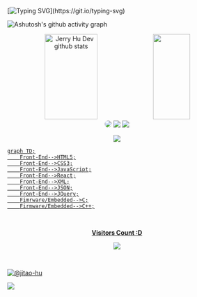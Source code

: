 <!-- ### Hi there 👋 -->

<!-- Welcome Section-->
[![Typing SVG](https://readme-typing-svg.herokuapp.com?font=Fira+Code&size=30&duration=3000&pause=1000&center=true&vCenter=true&width=1000&lines=Hi+there+%F0%9F%91%8B;I'm+Jerry+from+Waterloo;A+second+year+ECE+student;Welcome!)](https://git.io/typing-svg)

<!--Graph-->
![Ashutosh's github activity graph](https://github-readme-activity-graph.cyclic.app/graph?username=jitao-hu&bg_color=0d1117&color=ffffff&line=00b3ff&point=f9fafa&area=true&hide_border=true)

<!--Skill And More Information--> 
<div align="center">  
  <img width="49%" height="195px" src="https://github-readme-stats.vercel.app/api?username=jitao-hu&show_icons=true&count_private=true&hide_border=true&title_color=00b3ff&icon_color=00b4ff&text_color=c9d1d9&bg_color=0d1117" alt="Jerry Hu Dev github stats" /> 
  <img width="41%" height="195px" src="https://github-readme-stats.vercel.app/api/top-langs/?username=jitao-hu&layout=compact&hide_border=true&title_color=00b3ff&text_color=00b4ff&bg_color=0d1117" />
</div>

<!--Social Media-->  
<div align="center"> 
 <a href="https://github.com/Jitao-Hu/Jitao-Hu/edit/main/README.md" target="_blank"><img src="https://img.shields.io/badge/-j376hu@uwaterloo.ca-b56576?style=for-the-badge&logoColor=white" style="border-radius: 30px"></a> 
<a href="https://www.linkedin.com/in/jerryhu-jt" target="_blank"><img src="https://img.shields.io/badge/-linkedin-0077b5?style=for-the-badge&logo=linkedin&logoColor=white" ></a>
 <a href="https://github.com/Jitao-Hu/Jitao-Hu/edit/main/README.md" target="_blank"><img src="https://img.shields.io/badge/-+1 226--792--8800-%23E4405F?style=for-the-badge&logoColor=white"</a>

 </div>
  
 <!--Total Contributions--> 
 <p align="center">
<img  src="https://github-readme-streak-stats.herokuapp.com?user=jitao-hu&theme=tokyonight_duo&hide_border=true"
</p>

   <!--Front End-->
```mermaid
graph TD;
    Front-End-->HTML5;
    Front-End-->CSS3;
    Front-End-->JavaScript;
    Front-End-->React;
    Front-End-->XML;
    Front-End-->JSON;
    Front-End-->JQuery;
    Fimrware/Embedded-->C;
    Firmware/Embedded-->C++;
   ```
   
 <!--Coordenadas de Rio Preto - My Home-->
  
<!--  ```geojson
{
  "type": "FeatureCollection",
  "features": [
    {
      "type": "Feature",
      "id": 1,
      "properties": {
        "ID": 0
      },
      "geometry": {
        "type": "Polygon",
        "coordinates": [
          [
              [-78,-11.9],
              [-76.9,-11.9],
              [-76.9,-11.9],
              [-78,-11.9],
              [-78,-11.9]
          ]
        ]
      }
    }
  ]
}
``` -->
<!--Final do Contador de Visitas-->   
<div align="center">
<br><p align="centre"><b>Visitors Count :D </b></p>  
<p align="center"><img align="center" src="https://profile-counter.glitch.me/{jitao-hu}/count.svg" /></p> 
<br>
</div>
  
<!--- Country ---> 
<a href="https://solo.to/bastndev"><img src="https://s01.flagcounter.com/countxl/41uN/bg_0D1117/txt_FFFFFF/border_0D1117/columns_8/maxflags_250/viewers_3/labels_1/pageviews_0/flags_0/percent_1/" alt="@jitao-hu" border="0"></a>
  
<!-- <a href="https://solo.to/bastndev"><img src="https://s01.flagcounter.com/countxl/41uN/bg_0D1117/txt_FFFFFF/border_0D1117/columns_8/maxflags_16/viewers_0/labels_1/pageviews_0/flags_0/percent_0/" alt="@bastndev" border="0"></a> -->
  
<!-- <a href="https://info.flagcounter.com/41uN"><img src="https://s01.flagcounter.com/countxl/41uN/bg_0D1117/txt_FFFFFF/border_0D1117/columns_8/maxflags_16/viewers_0/labels_1/pageviews_0/flags_0/percent_0/" alt="Flag Counter" border="0"></a> --> 

  
 <!--Sneek Gusano-->
![](https://github.com/Platane/snk/raw/output/github-contribution-grid-snake.svg)

<!--
**Jitao-Hu/Jitao-Hu** is a ✨ _special_ ✨ repository because its `README.md` (this file) appears on your GitHub profile.

Here are some ideas to get you started:

- 🔭 I’m currently working on ...
- 🌱 I’m currently learning ...
- 👯 I’m looking to collaborate on ...
- 🤔 I’m looking for help with ...
- 💬 Ask me about ...
- 📫 How to reach me: ...
- 😄 Pronouns: ...
- ⚡ Fun fact: ...
-->
